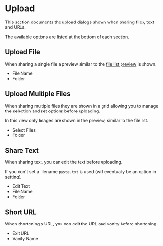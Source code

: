 # Upload

This section documents the upload dialogs shown when sharing files, text and URLs.

The available options are listed at the bottom of each section.

## Upload File

When sharing a single file a preview similar to the [file list preview](./files.md#file-preview) is shown.

- File Name
- Folder

## Upload Multiple Files

When sharing multiple files they are shown in a grid allowing you to manage the selection and set options before uploading.

In this view only Images are shown in the preview, similar to the file list.

- Select Files
- Folder

## Share Text

When sharing text, you can edit the text before uploading.

If you don't set a filename `paste.txt` is used (will eventually be an option in setting).

- Edit Text
- File Name
- Folder

## Short URL

When shortening a URL, you can edit the URL and vanity before shortening.

- Exit URL
- Vanity Name
